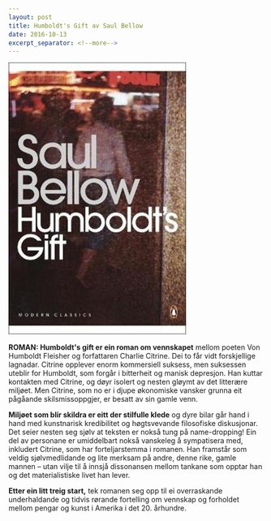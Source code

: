 ```yaml
---
layout: post
title: Humboldt's Gift av Saul Bellow
date: 2016-10-13
excerpt_separator: <!--more-->
---
```


![Omslaget til Humboldt's Gift](/images/humboldt.jpg)

**ROMAN: Humboldt's gift er ein roman om vennskapet** mellom poeten Von Humboldt Fleisher og forfattaren Charlie Citrine. Dei to får vidt forskjellige lagnadar. Citrine opplever enorm kommersiell suksess, men suksessen uteblir for Humboldt, som forgår i bitterheit og manisk depresjon.<!--more--> Han kuttar kontakten med Citrine, og døyr isolert og nesten gløymt av det litterære miljøet. Men Citrine, som no er i djupe økonomiske vansker grunna eit pågåande skilsmissoppgjer, er besatt av sin gamle venn.

**Miljøet som blir skildra er eitt der stilfulle klede** og dyre bilar går hand i hand med kunstnarisk kredibilitet og høgtsvevande filosofiske diskusjonar. Det seier nesten seg sjølv at teksten er nokså tung på name-dropping! Ein del av personane er umiddelbart nokså vanskeleg å sympatisera med, inkludert Citrine, som har forteljarstemma i romanen. Han framstår som veldig sjølvmedlidande og lite merksam på andre, denne rike, gamle mannen – utan vilje til å innsjå dissonansen mellom tankane som opptar han og det materialistiske livet han lever.

**Etter ein litt treig start,** tek romanen seg opp til ei overraskande underhaldande og tidvis rørande fortelling om vennskap og forholdet mellom pengar og kunst i Amerika i det 20. århundre.